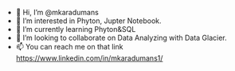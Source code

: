 - 👋 Hi, I’m @mkaradumans
- 👀 I’m interested in Phyton, Jupter Notebook.
- 🌱 I’m currently learning Phyton&SQL
- 💞️ I’m looking to collaborate on Data Analyzing with Data Glacier.
- 📫 You can reach me on that link https://www.linkedin.com/in/mkaradumans1/
<!---
mkaradumans/mkaradumans is a ✨ special ✨ repository because its `README.md` (this file) appears on your GitHub profile.
You can click the Preview link to take a look at your changes.
--->
